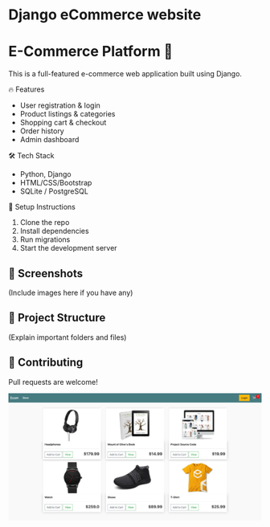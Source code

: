 # Django eCommerce website
# E-Commerce Platform 🛒

This is a full-featured e-commerce web application built using Django.

 🔥 Features
- User registration & login
- Product listings & categories
- Shopping cart & checkout
- Order history
- Admin dashboard

🛠️ Tech Stack
- Python, Django
- HTML/CSS/Bootstrap
- SQLite / PostgreSQL

🚀 Setup Instructions
1. Clone the repo
2. Install dependencies
3. Run migrations
4. Start the development server

## 📸 Screenshots
(Include images here if you have any)

## 📂 Project Structure
(Explain important folders and files)

## 🤝 Contributing
Pull requests are welcome!

<img src="./static/images/demo.png"/>

